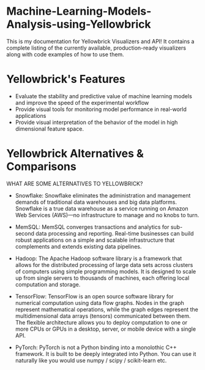# Machine-Learning-Models-Analysis-using-Yellowbrick
This is my documentation for Yellowbrick Visualizers and API! It contains a complete listing of the currently available, production-ready visualizers along with code examples of how to use them. 


# Yellowbrick's Features
- Evaluate the stability and predictive value of machine learning models and improve the speed of the experimental workflow
- Provide visual tools for monitoring model performance in real-world applications
- Provide visual interpretation of the behavior of the model in high dimensional feature space.

# Yellowbrick Alternatives & Comparisons
WHAT ARE SOME ALTERNATIVES TO YELLOWBRICK?
- Snowflake: 
Snowflake eliminates the administration and management demands of traditional data warehouses and big data platforms. Snowflake is a true data warehouse as a service running on Amazon Web Services (AWS)—no infrastructure to manage and no knobs to turn.


- MemSQL: 
MemSQL converges transactions and analytics for sub-second data processing and reporting. Real-time businesses can build robust applications on a simple and scalable infrastructure that complements and extends existing data pipelines.


- Hadoop: 
The Apache Hadoop software library is a framework that allows for the distributed processing of large data sets across clusters of computers using simple programming models. It is designed to scale up from single servers to thousands of machines, each offering local computation and storage.


- TensorFlow: 
TensorFlow is an open source software library for numerical computation using data flow graphs. Nodes in the graph represent mathematical operations, while the graph edges represent the multidimensional data arrays (tensors) communicated between them. The flexible architecture allows you to deploy computation to one or more CPUs or GPUs in a desktop, server, or mobile device with a single API.


- PyTorch: 
PyTorch is not a Python binding into a monolothic C++ framework. It is built to be deeply integrated into Python. You can use it naturally like you would use numpy / scipy / scikit-learn etc.

